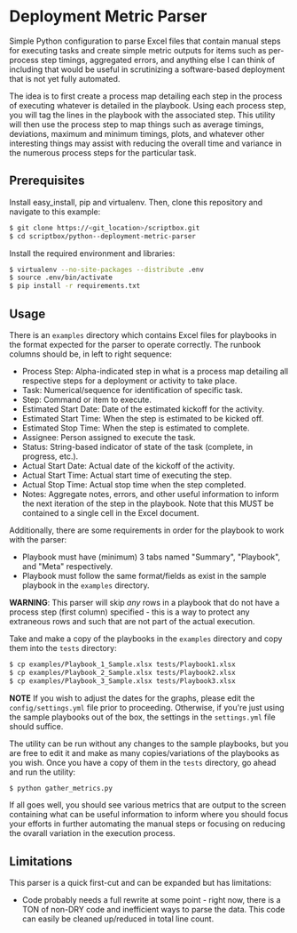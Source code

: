 # Deployment Metric Parser

Simple Python configuration to parse Excel files that contain manual steps for executing tasks and
create simple metric outputs for items such as per-process step timings, aggregated errors, and
anything else I can think of including that would be useful in scrutinizing a software-based
deployment that is not yet fully automated.

The idea is to first create a process map detailing each step in the process of executing whatever
is detailed in the playbook. Using each process step, you will tag the lines in the playbook with
the associated step. This utility will then use the process step to map things such as average
timings, deviations, maximum and minimum timings, plots, and whatever other interesting things
may assist with reducing the overall time and variance in the numerous process steps for the
particular task.

## Prerequisites

Install easy_install, pip and virtualenv. Then, clone this repository and navigate to this example:

```bash
$ git clone https://<git_location>/scriptbox.git
$ cd scriptbox/python--deployment-metric-parser
```

Install the required environment and libraries:

```bash
$ virtualenv --no-site-packages --distribute .env
$ source .env/bin/activate
$ pip install -r requirements.txt
```

## Usage

There is an `examples` directory which contains Excel files for playbooks in the format expected
for the parser to operate correctly. The runbook columns should be, in left to right sequence:

* Process Step: Alpha-indicated step in what is a process map detailing all respective steps
for a deployment or activity to take place.
* Task: Numerical/sequence for identification of specific task.
* Step: Command or item to execute.
* Estimated Start Date: Date of the estimated kickoff for the activity.
* Estimated Start Time: When the step is estimated to be kicked off.
* Estimated Stop Time: When the step is estimated to complete.
* Assignee: Person assigned to execute the task.
* Status: String-based indicator of state of the task (complete, in progress, etc.).
* Actual Start Date: Actual date of the kickoff of the activity.
* Actual Start Time: Actual start time of executing the step.
* Actual Stop Time: Actual stop time when the step completed.
* Notes: Aggregate notes, errors, and other useful information to inform the next iteration of
the step in the playbook. Note that this MUST be contained to a single cell in the Excel document.

Additionally, there are some requirements in order for the playbook to work with the parser:

* Playbook must have (minimum) 3 tabs named "Summary", "Playbook", and "Meta" respectively.
* Playbook must follow the same format/fields as exist in the sample playbook in the `examples`
directory.

**WARNING**: This parser will skip *any* rows in a playbook that do not have a process step (first
column) specified - this is a way to protect any extraneous rows and such that are not part of the
actual execution.

Take and make a copy of the playbooks in the `examples` directory and copy them into the `tests`
directory:

```bash
$ cp examples/Playbook_1_Sample.xlsx tests/Playbook1.xlsx
$ cp examples/Playbook_2_Sample.xlsx tests/Playbook2.xlsx
$ cp examples/Playbook_3_Sample.xlsx tests/Playbook3.xlsx
```

**NOTE** If you wish to adjust the dates for the graphs, please edit the `config/settings.yml` file
prior to proceeding. Otherwise, if you're just using the sample playbooks out of the box, the settings
in the `settings.yml` file should suffice.

The utility can be run without any changes to the sample playbooks, but you are free to edit it and
make as many copies/variations of the playbooks as you wish. Once you have a copy of them in the
`tests` directory, go ahead and run the utility:

```bash
$ python gather_metrics.py
```

If all goes well, you should see various metrics that are output to the screen containing what can
be useful information to inform where you should focus your efforts in further automating the manual
steps or focusing on reducing the ovarall variation in the execution process.

## Limitations

This parser is a quick first-cut and can be expanded but has limitations:

* Code probably needs a full rewrite at some point - right now, there is a TON of non-DRY code and
inefficient ways to parse the data. This code can easily be cleaned up/reduced in total line count.
